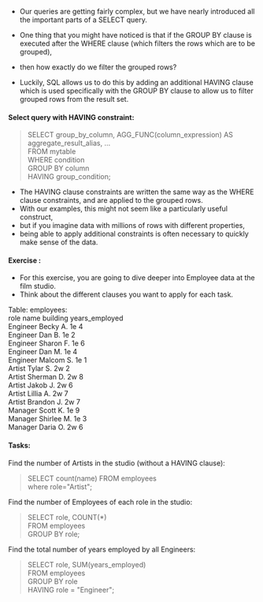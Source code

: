 - Our queries are getting fairly complex, but we have nearly introduced all the important parts of a SELECT query. 
- One thing that you might have noticed is that if the GROUP BY clause is executed after the WHERE clause (which filters the rows which are to be grouped), 
- then how exactly do we filter the grouped rows?

- Luckily, SQL allows us to do this by adding an additional HAVING clause which is used specifically with the GROUP BY clause to allow us to filter grouped rows from the result set.

#### Select query with HAVING constraint:
> SELECT group_by_column, AGG_FUNC(column_expression) AS aggregate_result_alias, …             
FROM mytable              
WHERE condition             
GROUP BY column                
HAVING group_condition;

- The HAVING clause constraints are written the same way as the WHERE clause constraints, and are applied to the grouped rows. 
- With our examples, this might not seem like a particularly useful construct,
- but if you imagine data with millions of rows with different properties,
- being able to apply additional constraints is often necessary to quickly make sense of the data.

#### Exercise : 
- For this exercise, you are going to dive deeper into Employee data at the film studio.
- Think about the different clauses you want to apply for each task.

Table: employees:                       
role	name	building	years_employed           
Engineer	Becky A.	1e	4             
Engineer	Dan B.	1e	2           
Engineer	Sharon F.	1e	6          
Engineer	Dan M.	1e	4            
Engineer	Malcom S.	1e	1          
Artist	Tylar S.	2w	2           
Artist	Sherman D.	2w	8            
Artist	Jakob J.	2w	6            
Artist	Lillia A.	2w	7           
Artist	Brandon J.	2w	7            
Manager	Scott K.	1e	9            
Manager	Shirlee M.	1e	3          
Manager	Daria O.	2w	6            

#### Tasks:
Find the number of Artists in the studio (without a HAVING clause):
> SELECT count(name) FROM employees             
where role="Artist";


Find the number of Employees of each role in the studio:
> SELECT role, COUNT(*)           
FROM employees      
GROUP BY role;           

Find the total number of years employed by all Engineers:
> SELECT role, SUM(years_employed)           
FROM employees        
GROUP BY role          
HAVING role = "Engineer";                     


